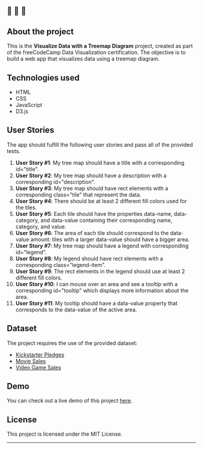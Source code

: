 🔔 🔔 🔔
---

## About the project

This is the **Visualize Data with a Treemap Diagram** project, created as part of the freeCodeCamp Data Visualization certification.
The objective is to build a web app that visualizes data using a treemap diagram.

## Technologies used

- HTML
- CSS
- JavaScript
- D3.js

## User Stories

The app should fulfill the following user stories and pass all of the provided tests.

1. **User Story #1**: My tree map should have a title with a corresponding id="title".
2. **User Story #2**: My tree map should have a description with a corresponding id="description".
3. **User Story #3**: My tree map should have rect elements with a corresponding class="tile" that represent the data.
4. **User Story #4**: There should be at least 2 different fill colors used for the tiles.
5. **User Story #5**: Each tile should have the properties data-name, data-category, and data-value containing their corresponding name, category, and value.
6. **User Story #6**: The area of each tile should correspond to the data-value amount: tiles with a larger data-value should have a bigger area.
7. **User Story #7**: My tree map should have a legend with corresponding id="legend".
8. **User Story #8**: My legend should have rect elements with a corresponding class="legend-item".
9. **User Story #9**: The rect elements in the legend should use at least 2 different fill colors.
10. **User Story #10**: I can mouse over an area and see a tooltip with a corresponding id="tooltip" which displays more information about the area.
11. **User Story #11**: My tooltip should have a data-value property that corresponds to the data-value of the active area.

## Dataset

The project requires the use of the provided dataset:
- [Kickstarter Pledges](https://cdn.freecodecamp.org/testable-projects-fcc/data/tree_map/kickstarter-funding-data.json)
- [Movie Sales](https://cdn.freecodecamp.org/testable-projects-fcc/data/tree_map/movie-data.json)
- [Video Game Sales](https://cdn.freecodecamp.org/testable-projects-fcc/data/tree_map/video-game-sales-data.json)

## Demo

You can check out a live demo of this project [here](https://elenacoder.github.io/data-vizualization-d3.js/treemap-diagram/).


## License

This project is licensed under the MIT License.

---
